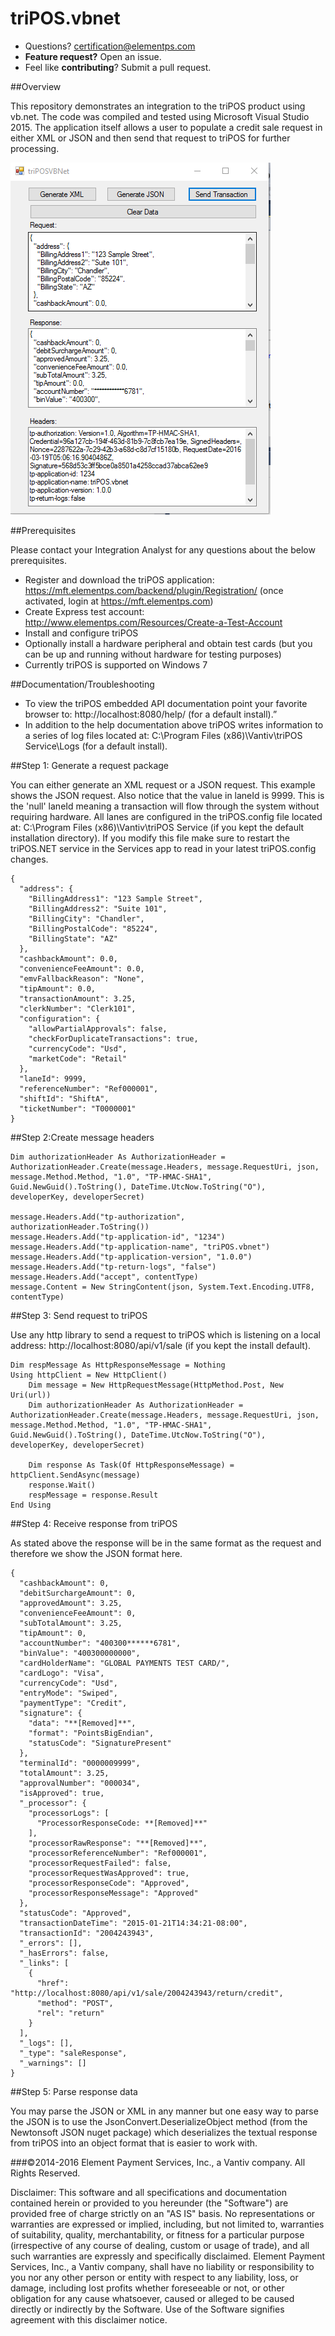 ﻿# triPOS.vbnet

* Questions?  certification@elementps.com
* **Feature request?** Open an issue.
* Feel like **contributing**?  Submit a pull request.


##Overview

This repository demonstrates an integration to the triPOS product using vb.net.  The code was compiled and tested using Microsoft Visual Studio 2015.  The application itself allows a user to populate a credit sale request in either XML or JSON and then send that request to triPOS for further processing.

![triPOS.vbnet](https://github.com/ElementPS/triPOS.vbnet/blob/master/screenshot.PNG)

##Prerequisites

Please contact your Integration Analyst for any questions about the below prerequisites.

* Register and download the triPOS application: https://mft.elementps.com/backend/plugin/Registration/ (once activated, login at https://mft.elementps.com)
* Create Express test account: http://www.elementps.com/Resources/Create-a-Test-Account
* Install and configure triPOS
* Optionally install a hardware peripheral and obtain test cards (but you can be up and running without hardware for testing purposes)
* Currently triPOS is supported on Windows 7

##Documentation/Troubleshooting

* To view the triPOS embedded API documentation point your favorite browser to:  http://localhost:8080/help/ (for a default install).”
* In addition to the help documentation above triPOS writes information to a series of log files located at:  C:\Program Files (x86)\Vantiv\triPOS Service\Logs (for a default install).

##Step 1: Generate a request package

You can either generate an XML request or a JSON request.  This example shows the JSON request.  Also notice that the value in laneId is 9999.  This is the 'null' laneId meaning a transaction will flow through the system without requiring hardware.  All lanes are configured in the triPOS.config file located at:  C:\Program Files (x86)\Vantiv\triPOS Service (if you kept the default installation directory).  If you modify this file make sure to restart the triPOS.NET service in the Services app to read in your latest triPOS.config changes.

```
{
  "address": {
    "BillingAddress1": "123 Sample Street",
    "BillingAddress2": "Suite 101",
    "BillingCity": "Chandler",
    "BillingPostalCode": "85224",
    "BillingState": "AZ"
  },
  "cashbackAmount": 0.0,
  "convenienceFeeAmount": 0.0,
  "emvFallbackReason": "None",
  "tipAmount": 0.0,
  "transactionAmount": 3.25,
  "clerkNumber": "Clerk101",
  "configuration": {
    "allowPartialApprovals": false,
    "checkForDuplicateTransactions": true,
    "currencyCode": "Usd",
    "marketCode": "Retail"
  },
  "laneId": 9999,
  "referenceNumber": "Ref000001",
  "shiftId": "ShiftA",
  "ticketNumber": "T0000001"
}

```

##Step 2:Create message headers

```
Dim authorizationHeader As AuthorizationHeader = AuthorizationHeader.Create(message.Headers, message.RequestUri, json, message.Method.Method, "1.0", "TP-HMAC-SHA1", Guid.NewGuid().ToString(), DateTime.UtcNow.ToString("O"), developerKey, developerSecret)

message.Headers.Add("tp-authorization", authorizationHeader.ToString())
message.Headers.Add("tp-application-id", "1234")
message.Headers.Add("tp-application-name", "triPOS.vbnet")
message.Headers.Add("tp-application-version", "1.0.0")
message.Headers.Add("tp-return-logs", "false")
message.Headers.Add("accept", contentType)
message.Content = New StringContent(json, System.Text.Encoding.UTF8, contentType)
```

##Step 3: Send request to triPOS

Use any http library to send a request to triPOS which is listening on a local address:  http://localhost:8080/api/v1/sale (if you kept the install default).

```
Dim respMessage As HttpResponseMessage = Nothing
Using httpClient = New HttpClient()
    Dim message = New HttpRequestMessage(HttpMethod.Post, New Uri(url))
    Dim authorizationHeader As AuthorizationHeader = AuthorizationHeader.Create(message.Headers, message.RequestUri, json, message.Method.Method, "1.0", "TP-HMAC-SHA1", Guid.NewGuid().ToString(), DateTime.UtcNow.ToString("O"), developerKey, developerSecret)

    Dim response As Task(Of HttpResponseMessage) = httpClient.SendAsync(message)
    response.Wait()
    respMessage = response.Result
End Using
```

##Step 4: Receive response from triPOS

As stated above the response will be in the same format as the request and therefore we show the JSON format here.


```
{
  "cashbackAmount": 0,
  "debitSurchargeAmount": 0,
  "approvedAmount": 3.25,
  "convenienceFeeAmount": 0,
  "subTotalAmount": 3.25,
  "tipAmount": 0,
  "accountNumber": "400300******6781",
  "binValue": "400300000000",
  "cardHolderName": "GLOBAL PAYMENTS TEST CARD/",
  "cardLogo": "Visa",
  "currencyCode": "Usd",
  "entryMode": "Swiped",
  "paymentType": "Credit",
  "signature": {
    "data": "**[Removed]**",
    "format": "PointsBigEndian",
    "statusCode": "SignaturePresent"
  },
  "terminalId": "0000009999",
  "totalAmount": 3.25,
  "approvalNumber": "000034",
  "isApproved": true,
  "_processor": {
    "processorLogs": [
      "ProcessorResponseCode: **[Removed]**"
    ],
    "processorRawResponse": "**[Removed]**",
    "processorReferenceNumber": "Ref000001",
    "processorRequestFailed": false,
    "processorRequestWasApproved": true,
    "processorResponseCode": "Approved",
    "processorResponseMessage": "Approved"
  },
  "statusCode": "Approved",
  "transactionDateTime": "2015-01-21T14:34:21-08:00",
  "transactionId": "2004243943",
  "_errors": [],
  "_hasErrors": false,
  "_links": [
    {
      "href": "http://localhost:8080/api/v1/sale/2004243943/return/credit",
      "method": "POST",
      "rel": "return"
    }
  ],
  "_logs": [],
  "_type": "saleResponse",
  "_warnings": []
}
```

##Step 5: Parse response data

You may parse the JSON or XML in any manner but one easy way to parse the JSON is to use the JsonConvert.DeserializeObject method (from the Newtonsoft JSON nuget package) which deserializes the textual response from triPOS into an object format that is easier to work with.

###©2014-2016 Element Payment Services, Inc., a Vantiv company. All Rights Reserved.

Disclaimer:
This software and all specifications and documentation contained herein or provided to you hereunder (the "Software") are provided free of charge strictly on an "AS IS" basis. No representations or warranties are expressed or implied, including, but not limited to, warranties of suitability, quality, merchantability, or fitness for a particular purpose (irrespective of any course of dealing, custom or usage of trade), and all such warranties are expressly and specifically disclaimed. Element Payment Services, Inc., a Vantiv company, shall have no liability or responsibility to you nor any other person or entity with respect to any liability, loss, or damage, including lost profits whether foreseeable or not, or other obligation for any cause whatsoever, caused or alleged to be caused directly or indirectly by the Software. Use of the Software signifies agreement with this disclaimer notice.